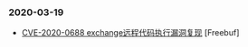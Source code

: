 ### 2020-03-19

* [CVE-2020-0688 exchange远程代码执行漏洞复现](https://www.freebuf.com/vuls/228735.html) [Freebuf]
